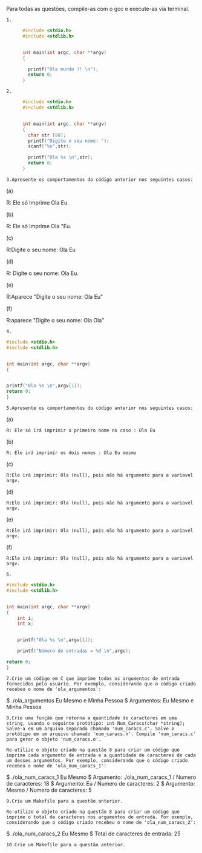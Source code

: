 

Para todas as questões, compile-as com o gcc e execute-as via terminal.

    1.
    
```C    
      #include <stdio.h>
      #include <stdlib.h>


      int main(int argc, char **argv)
      {

        printf("Ola mundo !! \n");
        return 0;
      }
```      

    2.
```C
      #include <stdio.h>
      #include <stdlib.h>


      int main(int argc, char **argv)
      {
        char str [80];
        printf("Digite o seu nome: ");
        scanf("%s",str);

        printf("Ola %s \n",str);
        return 0;
      }
```

    3.Apresente os comportamentos do código anterior nos seguintes casos:
    

(a) 

R: Ele só Imprime Ola Eu. 

(b)

R: Ele só Imprime Ola "Eu.

(c) 

R:Digite o seu nome: Ola Eu 

(d) 

R: Digite o seu nome: Ola Eu.

(e) 

R:Aparece "Digite o seu nome: Ola Eu" 

(f) 

R:aparece "Digite o seu nome: Ola Ola" 

    4.

```C
#include <stdio.h>
#include <stdlib.h>


int main(int argc, char **argv)
{


printf("Ola %s \n",argv[1]);
return 0;
}

```

    5.Apresente os comportamentos do código anterior nos seguintes casos:

(a)

    R: Ele só irá imprimir o primeiro nome no caso : Ola Eu
    

(b) 

    R: Ele irá imprimir os dois nomes : Ola Eu mesmo

(c) 

    R:Ele irá imprimir: Ola (null), pois não há argumento para a variavel argv. 


(d)

    R:Ele irá imprimir: Ola (null), pois não há argumento para a variavel argv. 

(e) 

    R:Ele irá imprimir: Ola (null), pois não há argumento para a variavel argv.     

(f) 

    R:Ele irá imprimir: Ola (null), pois não há argumento para a variavel argv. 

    6.
```C
#include <stdio.h>
#include <stdlib.h>


int main(int argc, char **argv)
{
	int i;
	int x;


	printf("Ola %s \n",argv[1]);

	printf("Número de entradas = %d \n",argc);

return 0;
}

```

    7.Crie um código em C que imprime todos os argumentos de entrada fornecidos pelo usuário. Por exemplo, considerando que o código criado recebeu o nome de 'ola_argumentos':

$ ./ola_argumentos Eu Mesmo e Minha Pessoa
$ Argumentos: Eu Mesmo e Minha Pessoa

    8.Crie uma função que retorna a quantidade de caracteres em uma string, usando o seguinte protótipo: int Num_Caracs(char *string); Salve-a em um arquivo separado chamado 'num_caracs.c'. Salve o protótipo em um arquivo chamado 'num_caracs.h'. Compile 'num_caracs.c' para gerar o objeto 'num_caracs.o'.

    Re-utilize o objeto criado na questão 8 para criar um código que imprime cada argumento de entrada e a quantidade de caracteres de cada um desses argumentos. Por exemplo, considerando que o código criado recebeu o nome de 'ola_num_caracs_1':

$ ./ola_num_caracs_1 Eu Mesmo
$ Argumento: ./ola_num_caracs_1 / Numero de caracteres: 18
$ Argumento: Eu / Numero de caracteres: 2
$ Argumento: Mesmo / Numero de caracteres: 5

    9.Crie um Makefile para a questão anterior.

    Re-utilize o objeto criado na questão 8 para criar um código que imprime o total de caracteres nos argumentos de entrada. Por exemplo, considerando que o código criado recebeu o nome de 'ola_num_caracs_2':

$ ./ola_num_caracs_2 Eu Mesmo
$ Total de caracteres de entrada: 25

    10.Crie um Makefile para a questão anterior.

